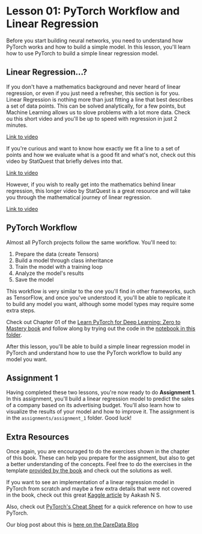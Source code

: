 # Lesson 01: PyTorch Workflow and Linear Regression

Before you start building neural networks, you need to understand how PyTorch works and how to build a simple model. In this lesson, you'll learn how to use PyTorch to build a simple linear regression model.

## Linear Regression...?

If you don't have a mathematics background and never heard of linear regression, or even if you just need a refresher, this section is for you. Linear Regression is nothing more than just fitting a line that best describes a set of data points. This can be solved analytically, for a few points, but Machine Learning allows us to slove problems with a lot more data. Check ou this short video and you'll be up to speed with regression in just 2 minutes.

[Link to video](https://www.youtube.com/watch?v=CtsRRUddV2s)

If you're curious and want to know how exactly we fit a line to a set of points and how we evaluate what is a good fit and what's not, check out this video by StatQuest that briefly delves into that. 

[Link to video](https://www.youtube.com/watch?v=PaFPbb66DxQ)

However, if you wish to really get into the mathematics behind linear regression, this longer video by StatQuest is a great resource and will take you through the mathematical journey of linear regression.

[Link to video](https://www.youtube.com/watch?v=nk2CQITm_eo)

## PyTorch Workflow

Almost all PyTorch projects follow the same workflow. You'll need to:
1. Prepare the data (create Tensors)
2. Build a model through class inheritance
3. Train the model with a training loop
4. Analyze the model's results
5. Save the model

This workflow is very similar to the one you'll find in other frameworks, such as TensorFlow, and once you've understood it, you'll be able to replicate it to build any model you want, although some model types may require some extra steps.

Check out Chapter 01 of the [Learn PyTorch for Deep Learning: Zero to Mastery book](https://www.learnpytorch.io/01_pytorch_workflow/) and follow along by trying out the code in the [notebook in this folder](./pytorch_workflow.ipynb).

After this lesson, you'll be able to build a simple linear regression model in PyTorch and understand how to use the PyTorch workflow to build any model you want.


## Assignment 1

Having completed these two lessons, you're now ready to do **Assignment 1**. In this assignment, you'll build a linear regression model to predict the sales of a company based on its advertising budget. You'll also learn how to visualize the results of your model and how to improve it. The assignment is in the `assignments/assignment_1` folder. Good luck!

## Extra Resources

Once again, you are encouraged to do the exercises shown in the chapter of this book. These can help you prepare for the assignment, but also to get a better understanding of the concepts. Feel free to do the exercises in the template [provided by the book](./01_pytorch_workflow_exercises.ipynb) and check out the solutions as well.

If you want to see an implementation of a linear regression model in PyTorch from scratch and maybe a few extra details that were not covered in the book, check out this great [Kaggle article](https://www.kaggle.com/code/aakashns/pytorch-basics-linear-regression-from-scratch) by Aakash N S.

Also, check out [PyTorch's Cheat Sheet](https://pytorch.org/tutorials/beginner/ptcheat.html) for a quick reference on how to use PyTorch.

Our blog post about this is [here on the DareData Blog](https://blog.daredata.engineering/pytorch-introduction-building-your-first-linear-model/)